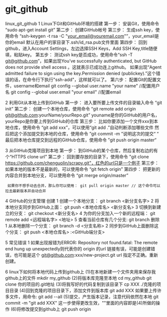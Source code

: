 # git_github
linux_git_github
1 Linux下Git和GitHub环境的搭建
    第一步： 安装Git，使用命令 “sudo apt-get install git”
    第二步： 创建GitHub帐号
    第三步： 生成ssh key，使用命令 “ssh-keygen -t rsa -C "your_email@youremail.com"”，your_email是你的email
                  默认在用户的家目录下.ssh/id_rsa.pub文件里面
    第四步： 回到github，进入Account Settings，左边选择SSH Keys，Add SSH Key,title随便填，粘贴key。
    第五步： 测试ssh key是否成功，使用命令“ssh -T git@github.com”，如果出现You’ve successfully authenticated, but GitHub does not provide shell access 。这就表示已成功连上github。
                 如果出现“Agent admitted failure to sign using the key.Permission denied (publickey).”这个错误的话，在命令行下执行"ssh-add"，这样就可以了。
    第六步： 配置Git的配置文件，username和email
                 git config --global user.name "your name"   //配置用户名
                 git config --global user.email "your email"    //配置email 

 2 利用Git从本地上传到GitHub
    第一步： 进入要所要上传文件的目录输入命令 “git init”
    第二步： 创建一个本地仓库，使用命令 “git remote add origin git@github.com:yourName/yourRepo.git”
                  youname是你的GitHub的用户名，yourRepo是你要上传到GitHub的仓库
    第三步： 比如你要添加一个文件xxx到本地仓库，使用命令 “git add xxx”，可以使用“git add .”自动判断添加哪些文件
                  然后把这个添加提交到本地的仓库，使用命令 ”git commit -m ”说明这次的提交“ “
                  最后把本地仓库提交到远程的GitHub仓库，使用命令 ”git push origin master“

 3 从GitHub克隆项目到本地
     第一步： 到GitHub的某个仓库，然后复制右边的有个“HTTPS clone url”
     第二步： 回到要存放的目录下，使用命令 "git clone https://github.com/chenguolin/scrapy.git"，红色的url只是一个例子
     第三步： 如果本地的版本不是最新的，可以使用命令 “git fetch origin”
     第四步： 把更新的内容合并到本地分支，可以使用命令 “git merge origin/master”
     
     如果你不想手动去合并，那么你可以使用： git pull origin master // 这个命令可以拉去最新版本并自动合并

 4 GitHub的分支管理
     创建
     1 创建一个本地分支： git branch <新分支名字>
     2 将本地分支同步到GitHub上面： git push <本地仓库名> <新分支名>
     3 切换到新建立的分支： git checkout <新分支名>
     4 为你的分支加入一个新的远程端： git remote add <远程端名字> <地址>
     5 查看当前仓库有几个分支: git branch
     删除
     1 从本地删除一个分支： git branch -d <分支名称>
     2 同步到GitHub上面删除这个分支： git push <本地仓库名> :<GitHub端分支>

 5 常见错误
    1 如果出现报错为ERROR: Repository not found.fatal: The remote end hung up unexpectedly则代表你的 origin 的url 链接有误，可能是创建错误，也可能是这个 git@github.com:xxx/new-project.git url 指定不正确。重新创建。
 
 6 linux下如何将本地代码上传到github上
(1)在本地新建一个文件夹用来保存我github上的文件
mkdir my_github
(2)将版本库克隆至本地
cd my_github
git clone 你的项目的.git地址
(3)将我写好的代码复制到该目录下
cp XXX ./克隆的项目目录
(4)回到克隆的项目目录下，添加文件到版本库
git add XXX
如果要上传许多文件，用命令:
git add --all
(5)提交，产生版本记录，注意代码依然在本地
git commit -m "git add XXX"
这一步使得更改生效，""里面的内容即是(4)所做的操作
(6)将修改提交到github上
git push origin
